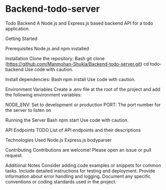 # Backend-todo-server
Todo Backend
A Node.js and Express.js based backend API for a todo application.

Getting Started

Prerequisites
Node.js and npm  installed

Installation
Clone the repository:
Bash
git clone (https://github.com/Manmohan-Shukla/Backend-todo-server.git)
cd todo-backend
Use code with caution.

Install dependencies:
Bash
npm install
Use code with caution.

Environment Variables
Create a .env file at the root of the project and add the following environment variables:

NODE_ENV: Set to development or production
PORT: The port number for the server to listen on


Running the Server
Bash
npm start
Use code with caution.

API Endpoints
TODO
List of API endpoints and their descriptions

Technologies Used
Node.js
Express.js
bodyparser

Contributing
Contributions are welcome! Please open an issue or pull request.

 

Additional Notes
Consider adding code examples or snippets for common tasks.
Include detailed instructions for testing and deployment.
Provide information about error handling and logging.
Document any specific conventions or coding standards used in the project.
